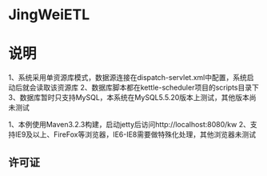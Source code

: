 #  **JingWeiETL** 
# 说明
1、系统采用单资源库模式，数据源连接在dispatch-servlet.xml中配置，系统启动后就会读取该资源库
2、数据库脚本都在kettle-scheduler项目的scripts目录下
3、数据库暂时只支持MySQL，本系统在MySQL5.5.20版本上测试，其他版本尚未测试


1、本例使用Maven3.2.3构建，启动jetty后访问http://localhost:8080/kw
2、支持IE9及以上、FireFox等浏览器，IE6-IE8需要做特殊化处理，其他浏览器未测试
## 许可证
